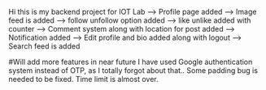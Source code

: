 Hi this is my backend project for IOT Lab
--> Profile page added
--> Image feed is added
--> follow unfollow option added 
--> like unlike added with counter
--> Comment system along with location for post added
--> Notification added
--> Edit profile and bio added along with logout
--> Search feed is added

#Will add  more features in near future
I have used Google authentication system instead of OTP, as I totally forgot about that..
Some padding bug is needed to be fixed.
Time limit is almost over.
